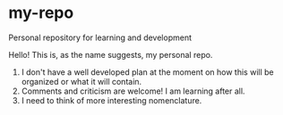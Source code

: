 # my-repo
Personal repository for learning and development

Hello! This is, as the name suggests, my personal repo. 

1. I don't have a well developed plan at the moment on how this will be organized or what it will contain.
2. Comments and criticism are welcome! I am learning after all.
3. I need to think of more interesting nomenclature.

